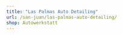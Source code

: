 ```yaml
---
title: "Las Palmas Auto Detailing"
url: /san-juan/las-palmas-auto-detailing/
shop: Autowerkstatt
---
```

